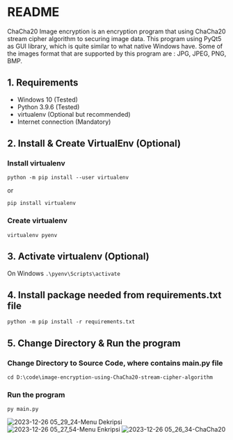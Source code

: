 # README

ChaCha20 Image encryption is an encryption program that using ChaCha20 stream cipher algorithm to securing image data. This program using PyQt5 as GUI library, which is quite similar to what native Windows have. Some of the images format that are supported by this program are : JPG, JPEG, PNG, BMP.

## 1. Requirements

- Windows 10 (Tested)
- Python 3.9.6 (Tested)
- virtualenv (Optional but recommended)
- Internet connection (Mandatory)

## 2. Install & Create VirtualEnv (Optional)

### Install virtualenv

```python -m pip install --user virtualenv```

or

```pip install virtualenv```

### Create virtualenv

```virtualenv pyenv```

## 3. Activate virtualenv (Optional)

On Windows
```.\pyenv\Scripts\activate```

## 4. Install package needed from requirements.txt file

```python -m pip install -r requirements.txt```

## 5. Change Directory & Run the program

### Change Directory to Source Code, where contains main.py file

```cd D:\code\image-encryption-using-ChaCha20-stream-cipher-algorithm```

### Run the program

```py main.py```

![2023-12-26 05_29_24-Menu Dekripsi](https://github.com/fitrarhm/image-encryption-using-ChaCha20-stream-cipher-algorithm/assets/63356065/e861586c-1cbc-4aee-b67d-36c04a55067c)
![2023-12-26 05_27_54-Menu Enkripsi](https://github.com/fitrarhm/image-encryption-using-ChaCha20-stream-cipher-algorithm/assets/63356065/e201a116-3b04-4f4d-8d18-8291799191cd)
![2023-12-26 05_26_34-ChaCha20](https://github.com/fitrarhm/image-encryption-using-ChaCha20-stream-cipher-algorithm/assets/63356065/f82a3ce6-9446-4a29-a161-4caae2e0f319)
